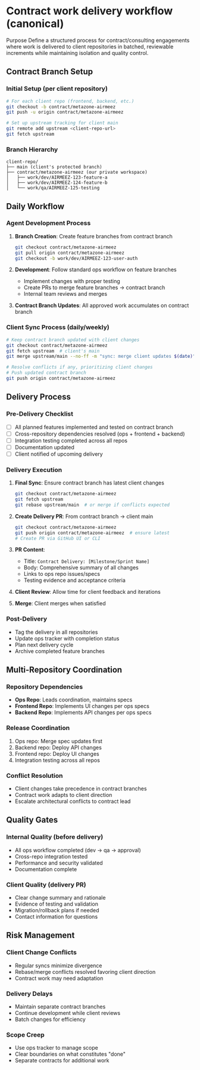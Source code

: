 # Contract work delivery workflow (canonical)

Purpose
Define a structured process for contract/consulting engagements where work is delivered to client repositories in batched, reviewable increments while maintaining isolation and quality control.

## Contract Branch Setup

### Initial Setup (per client repository)
```bash
# For each client repo (frontend, backend, etc.)
git checkout -b contract/metazone-airmeez
git push -u origin contract/metazone-airmeez

# Set up upstream tracking for client main
git remote add upstream <client-repo-url>
git fetch upstream
```

### Branch Hierarchy
```
client-repo/
├── main (client's protected branch)
├── contract/metazone-airmeez (our private workspace)
│   ├── work/dev/AIRMEEZ-123-feature-a
│   ├── work/dev/AIRMEEZ-124-feature-b
│   └── work/qa/AIRMEEZ-125-testing
```

## Daily Workflow

### Agent Development Process
1. **Branch Creation**: Create feature branches from contract branch
   ```bash
   git checkout contract/metazone-airmeez
   git pull origin contract/metazone-airmeez
   git checkout -b work/dev/AIRMEEZ-123-user-auth
   ```

2. **Development**: Follow standard ops workflow on feature branches
   - Implement changes with proper testing
   - Create PRs to merge feature branches → contract branch
   - Internal team reviews and merges

3. **Contract Branch Updates**: All approved work accumulates on contract branch

### Client Sync Process (daily/weekly)
```bash
# Keep contract branch updated with client changes
git checkout contract/metazone-airmeez
git fetch upstream  # client's main
git merge upstream/main --no-ff -m "sync: merge client updates $(date)"

# Resolve conflicts if any, prioritizing client changes
# Push updated contract branch
git push origin contract/metazone-airmeez
```

## Delivery Process

### Pre-Delivery Checklist
- [ ] All planned features implemented and tested on contract branch
- [ ] Cross-repository dependencies resolved (ops + frontend + backend)
- [ ] Integration testing completed across all repos
- [ ] Documentation updated
- [ ] Client notified of upcoming delivery

### Delivery Execution
1. **Final Sync**: Ensure contract branch has latest client changes
   ```bash
   git checkout contract/metazone-airmeez
   git fetch upstream
   git rebase upstream/main  # or merge if conflicts expected
   ```

2. **Create Delivery PR**: From contract branch → client main
   ```bash
   git checkout contract/metazone-airmeez
   git push origin contract/metazone-airmeez  # ensure latest
   # Create PR via GitHub UI or CLI
   ```

3. **PR Content**:
   - Title: `Contract Delivery: [Milestone/Sprint Name]`
   - Body: Comprehensive summary of all changes
   - Links to ops repo issues/specs
   - Testing evidence and acceptance criteria

4. **Client Review**: Allow time for client feedback and iterations

5. **Merge**: Client merges when satisfied

### Post-Delivery
- Tag the delivery in all repositories
- Update ops tracker with completion status
- Plan next delivery cycle
- Archive completed feature branches

## Multi-Repository Coordination

### Repository Dependencies
- **Ops Repo**: Leads coordination, maintains specs
- **Frontend Repo**: Implements UI changes per ops specs
- **Backend Repo**: Implements API changes per ops specs

### Release Coordination
1. Ops repo: Merge spec updates first
2. Backend repo: Deploy API changes
3. Frontend repo: Deploy UI changes
4. Integration testing across all repos

### Conflict Resolution
- Client changes take precedence in contract branches
- Contract work adapts to client direction
- Escalate architectural conflicts to contract lead

## Quality Gates

### Internal Quality (before delivery)
- All ops workflow completed (dev → qa → approval)
- Cross-repo integration tested
- Performance and security validated
- Documentation complete

### Client Quality (delivery PR)
- Clear change summary and rationale
- Evidence of testing and validation
- Migration/rollback plans if needed
- Contact information for questions

## Risk Management

### Client Change Conflicts
- Regular syncs minimize divergence
- Rebase/merge conflicts resolved favoring client direction
- Contract work may need adaptation

### Delivery Delays
- Maintain separate contract branches
- Continue development while client reviews
- Batch changes for efficiency

### Scope Creep
- Use ops tracker to manage scope
- Clear boundaries on what constitutes "done"
- Separate contracts for additional work